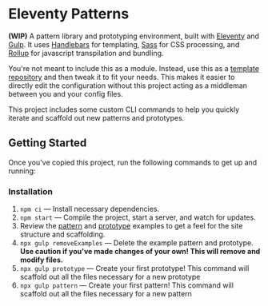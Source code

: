 # Eleventy Patterns

**(WIP)** A pattern library and prototyping environment, built with [Eleventy](https://www.11ty.io/) and [Gulp](https://gulpjs.com/). It uses [Handlebars](https://handlebarsjs.com/) for templating, [Sass](https://sass-lang.com/) for CSS processing, and [Rollup](https://rollupjs.org/) for javascript transpilation and bundling.

You're not meant to include this as a module. Instead, use this as a [template repository](https://css-tricks.com/using-github-template-repos-to-jump-start-static-site-projects/) and then tweak it to fit your needs. This makes it easier to directly edit the configuration without this project acting as a middleman between you and your config files.

This project includes some custom CLI commands to help you quickly iterate and scaffold out new patterns and prototypes.

## Getting Started

Once you've copied this project, run the following commands to get up and running:

### Installation

1. `npm ci` — Install necessary dependencies.
2. `npm start` — Compile the project, start a server, and watch for updates.
3. Review the [pattern](/patterns) and [prototype](/prototypes) examples to get a feel for the site structure and scaffolding.
4. `npx gulp removeExamples` — Delete the example pattern and prototype. **Use caution if you've made changes of your own! This will remove and modify files.**
5. `npx gulp prototype` — Create your first prototype! This command will scaffold out all the files necessary for a new prototype
6. `npx gulp pattern` — Create your first pattern! This command will scaffold out all the files necessary for a new pattern
